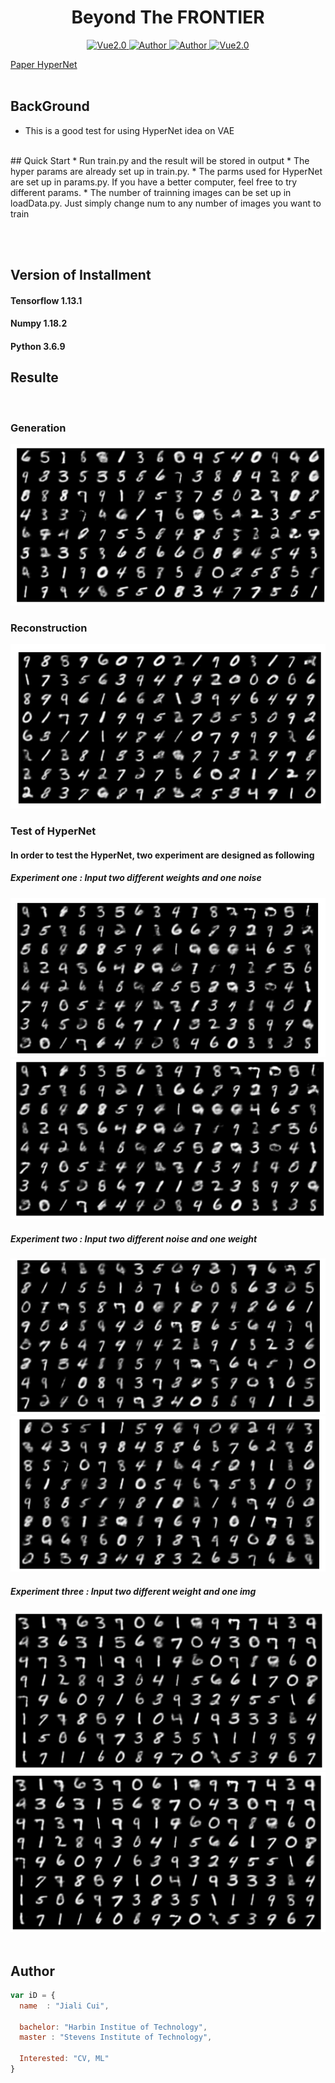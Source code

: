 

<h1 align="center">Beyond The FRONTIER</h1>

<p align="center">
    <a href="https://www.tensorflow.org/">
        <img src="https://img.shields.io/badge/Tensorflow-1.13-green" alt="Vue2.0">
    </a>
    <a href="https://github.com/CuiJiali-CV/">
        <img src="https://img.shields.io/badge/Author-JialiCui-blueviolet" alt="Author">
    </a>
    <a href="https://github.com/CuiJiali-CV/">
        <img src="https://img.shields.io/badge/Email-cuijiali961224@gmail.com-blueviolet" alt="Author">
    </a>
    <a href="https://www.stevens.edu/">
        <img src="https://img.shields.io/badge/College-SIT-green" alt="Vue2.0">
    </a>
</p>


[Paper HyperNet](https://arxiv.org/pdf/1905.02898.pdf)
<br /><br />
## BackGround

* This is a good test for using HyperNet idea on VAE

<br />
## Quick Start
* Run train.py and the result will be stored in output
* The hyper params are already set up in train.py.
* The parms used for HyperNet are set up in params.py. If you have a better computer, feel free to try different params.
* The number of trainning images can be set up in loadData.py. Just simply change num to any number of images you want to train

<br /><br />
## Version of Installment
#### Tensorflow 1.13.1
#### Numpy 1.18.2
#### Python 3.6.9  

## Resulte
<br />

### Generation
 ![Image text](https://github.com/CuiJiali-CV/HyperNet-VAE/raw/master/img/Generation.png)
<br />
### Reconstruction
 ![Image text](https://github.com/CuiJiali-CV/HyperNet-VAE/raw/master/img/Reconstruction.png) 
<br />
### Test of HyperNet
#### In order to test the HyperNet, two experiment are designed as following
##### Experiment one : Input two different weights and one noise
 ![Image text](https://github.com/CuiJiali-CV/HyperNet-VAE/raw/master/img/diff_weights_same_z1.png)
 ![Image text](https://github.com/CuiJiali-CV/HyperNet-VAE/raw/master/img/diff_weights_same_z2.png)
##### Experiment two : Input two different noise and one weight
 ![Image text](https://github.com/CuiJiali-CV/HyperNet-VAE/raw/master/img/diff_z_same_weight1.png)
 ![Image text](https://github.com/CuiJiali-CV/HyperNet-VAE/raw/master/img/diff_z_same_weight2.png)
##### Experiment three : Input two different weight and one img
 ![Image text](https://github.com/CuiJiali-CV/HyperNet-VAE/raw/master/img/diff_weights_same_img1.png)
 ![Image text](https://github.com/CuiJiali-CV/HyperNet-VAE/raw/master/img/diff_weights_same_img2.png)
<br /><br />
## Author

```javascript
var iD = {
  name  : "Jiali Cui",
  
  bachelor: "Harbin Institue of Technology",
  master : "Stevens Institute of Technology",
  
  Interested: "CV, ML"
}
```
